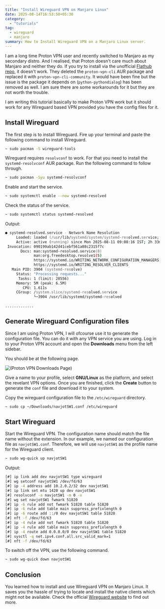 ```yaml
---
title: "Install Wireguard VPN on Manjaro Linux"
date: 2025-08-14T16:53:50+05:30
category:
  - "tutorials"
tag:
  - wireguard
  - manjaro
summary: How to Install Wireguard VPN on a Manjaro Linux server.
---
```


I am a long time Proton VPN user and recently switched to Manjaro as my secondary distro. And I realised, that Proton doesn't care much about Manjaro and neither they do. If you try to install via the unofficial [Flathub repo](https://flathub.org/apps/com.protonvpn.www), it doesn't work. They deleted the `proton-vpn-cli` AUR package and replaced it with `proton-vpn-cli-community`. It would have been fine but the issue is the package it depends on (`python-pythondialog`) has been removed as well. I am sure there are some workarounds for it but they are not worth the trouble.

I am writing this tutorial basically to make Proton VPN work but it should work for any Wireguard based VPN provided you have the config files for it.

## Install Wireguard

The first step is to install Wireguard. Fire up your terminal and paste the following command to install Wireguard.

```zsh
~ sudo pacman -S wireguard-tools
```

Wireguard requires `resolvconf` to work. For that you need to install the `systemd-resolvconf` AUR package. Run the following command to follow through.

```zsh
~ sudo pacman -Syu systemd-resolvconf
```

Enable and start the service.

```zsh
~ sudo systemctl enable --now systemd-resolved
```

Check the status of the service.

```zsh
~ sudo systemctl status systemd-resolved
```

Output:
```zsh
● systemd-resolved.service - Network Name Resolution
     Loaded: loaded (/usr/lib/systemd/system/systemd-resolved.service; enabled; preset: enabled)
     Active: active (running) since Mon 2025-08-11 09:08:16 IST; 2h 33min ago
 Invocation: 090199ab142d41cebf561a08c2315f7c
       Docs: man:systemd-resolved.service(8)
             man:org.freedesktop.resolve1(5)
             https://systemd.io/WRITING_NETWORK_CONFIGURATION_MANAGERS
             https://systemd.io/WRITING_RESOLVER_CLIENTS
   Main PID: 3904 (systemd-resolve)
     Status: "Processing requests..."
      Tasks: 1 (limit: 28556)
     Memory: 5M (peak: 6.5M)
        CPU: 1.611s
     CGroup: /system.slice/systemd-resolved.service
             └─3904 /usr/lib/systemd/systemd-resolved
             
.............
```

## Generate Wireguard Configuration files

Since I am using Proton VPN, I will ofcourse use it to generate the configuration file. You can do it with any VPN service you are using. Log in to your Proton VPN account and open the **Downloads** menu from the left sidebar.

You should be at the following page.

![(Proton VPN Downloads Page)](https://i.ibb.co/Z1LqLQvQ/image.png)

Give a name to your profile, select **GNU/Linux** as the platform, and select the revelant VPN options. Once you are finished, click the **Create** button to generate the `conf` file and download it to your system.

Copy the wireguard configuration file to the `/etc/wireguard` directory.

```zsh
~ sudo cp ~/Downloads/navjotSW1.conf /etc/wireguard
```

## Start Wireguard

Start the Wireguard VPN. The configuration name should match the file name without the extension. In our example, we named our configuration file as ```navjotSW1.conf```. Therefore, we will use `navjotSW1` as the profile name for the Wireguard client.

```zsh
~ sudo wg-quick up navjotSW1
```

Output:

```zsh
[#] ip link add dev navjotSW1 type wireguard
[#] wg setconf navjotSW1 /dev/fd/63
[#] ip -4 address add 10.2.0.2/32 dev navjotSW1
[#] ip link set mtu 1420 up dev navjotSW1
[#] resolvconf -a navjotSW1 -m 0 -x
[#] wg set navjotSW1 fwmark 51820
[#] ip -6 rule add not fwmark 51820 table 51820
[#] ip -6 rule add table main suppress_prefixlength 0
[#] ip -6 route add ::/0 dev navjotSW1 table 51820
[#] nft -f /dev/fd/63
[#] ip -4 rule add not fwmark 51820 table 51820
[#] ip -4 rule add table main suppress_prefixlength 0
[#] ip -4 route add 0.0.0.0/0 dev navjotSW1 table 51820
[#] sysctl -q net.ipv4.conf.all.src_valid_mark=1
[#] nft -f /dev/fd/63
```

To switch off the VPN, use the following command.

```zsh
~ sudo wg-quick down navjotSW1
```

## Conclusion

You learned how to install and use Wireguard VPN on Manjaro Linux. It saves you the hassle of trying to locate and install the native clients which might not be available. Check the official [Wireguard website](https://www.wireguard.com/) to find out more.
